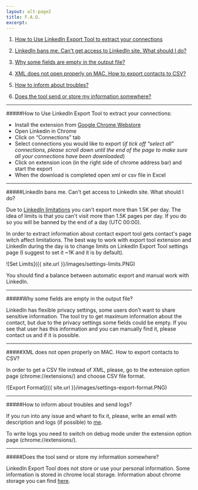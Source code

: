 ```yaml
---
layout: alt-page2
title: F.A.Q.
excerpt:
---
```


1. [How to Use LinkedIn Export Tool to extract your connections](#question1)

2. [LinkedIn bans me. Can't get access to LinkedIn site. What should I do?](#question2)

3. [Why some fields are empty in the output file?](#question3)

4. [XML does not open properly on MAC. How to export contacts to CSV?](#question4)

5. [How to inform about troubles?](#question5)

6. [Does the tool send or store my information somewhere?](#question6)

<hr><a name="question1"/>

#####How to Use LinkedIn Export Tool to extract your connections:

* Install the extension from [Google Chrome Webstore](https://chrome.google.com/webstore/detail/linkedin-export-tool/kgipmhdegifoehfbbffcfbmpfmbjaiem)
* Open Linkedin in Chrome
* Click on “Connections” tab 
* Select connections you would like to export (_if tick off  “select all” connections, please scroll down until the end of the page to make sure all your connections have been downloaded_)
* Click on extension icon (in the right side of chrome address bar) and start the export
* When the download is completed open xml or csv file in Excel

<hr><a name="question2"/>

#####LinkedIn bans me. Can't get access to LinkedIn site. What should I do?

Due to [LinkedIn limitations](https://developer.linkedin.com/documents/throttle-limits) you can't export more than 1.5K per day. The idea of limits is that you can't visit more than 1.5K pages per day. If you do so you will be banned by the end of a day (UTC 00:00). 

In order to extract information about contact export tool gets contact's page witch affect limitations. The best way to work with export tool extension and LinkedIn during the day is to change limits on LinkedIn Export Tool settings page (I suggest to set it ~1K and it is by default).

![Set Limits]({{ site.url }}/images/settings-limits.PNG)

You should find a balance between automatic export and manual work with LinkedIn.

<hr> <a name="question3"/>

#####Why some fields are empty in the output file?

LinkedIn has flexible privacy settings, some users don’t want to share sensitive information. The tool try to get maximum information about the contact, but due to the privacy settings some fields could be empty. 
If you see that user has this information and you can manually find it, please contact us and if it is possible.

<hr><a name="question4"/>

#####XML does not open properly on MAC. How to export contacts to CSV?

In order to get a CSV file instead of XML, please, go to the extension option page (chrome://extensions/) and choose CSV file format. 

![Export Format]({{ site.url }}/images/settings-export-format.PNG)

<hr> <a name="question5"/>

#####How to inform about troubles and send logs?

If you run into any issue and whant to fix it, please, write an email with description and logs (if possible) to [me](mailto:li.exporttool@gmail.com).

To write logs you need to switch on debug mode under the extension option page (chrome://extensions/).

<hr> <a name="question6"/>

#####Does the tool send or store my information somewhere?

LinkedIn Export Tool does not store or use your personal information. Some information is stored in chrome local storage. Information about chrome storage you can find [here](https://developer.chrome.com/apps/storage).
